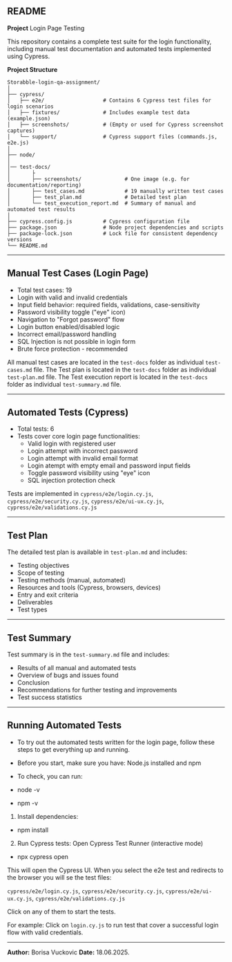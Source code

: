 ## README

**Project** Login Page Testing

This repository contains a complete test suite for the login functionality, including manual test documentation and automated tests implemented using Cypress.

**Project Structure**

```
Storabble-login-qa-assignment/
│
├── cypress/
│   ├── e2e/                   # Contains 6 Cypress test files for login scenarios
│   ├── fixtures/              # Includes example test data (example.json)
│   ├── screenshots/           # (Empty or used for Cypress screenshot captures)
│   └── support/               # Cypress support files (commands.js, e2e.js)
│
├── node/
│ 
│── test-docs/
│       ├
│       ├── screenshots/              # One image (e.g. for documentation/reporting)
│       ├── test_cases.md             # 19 manually written test cases
│       ├── test_plan.md              # Detailed test plan
│       └── test_execution_report.md  # Summary of manual and automated test results
│
├── cypress.config.js          # Cypress configuration file
├── package.json               # Node project dependencies and scripts
├── package-lock.json          # Lock file for consistent dependency versions
└── README.md
```
---

## Manual Test Cases (Login Page)
- Total test cases: 19
 - Login with valid and invalid credentials
 - Input field behavior: required fields, validations, case-sensitivity
 - Password visibility toggle ("eye" icon)
 - Navigation to "Forgot password" flow
 - Login button enabled/disabled logic
 - Incorrect email/password handling
 - SQL Injection is not possible in login form
 - Brute force protection - recommended

All manual test cases are located in the `test-docs` folder as individual `test-cases.md` file.
The Test plan is located in the `test-docs` folder as individual `test-plan.md` file.
The Test execution report is located in the `test-docs` folder as individual `test-summary.md` file.

---

## Automated Tests (Cypress)

- Total tests: 6
- Tests cover core login page functionalities:
  - Valid login with registered user 
  - Login attempt with incorrect password  
  - Login attempt with invalid email format 
  - Login atempt with empty email and password input fields 
  - Toggle password visibility using "eye" icon 
  - SQL injection protection check   

Tests are implemented in `cypress/e2e/login.cy.js`, `cypress/e2e/security.cy.js`, `cypress/e2e/ui-ux.cy.js`, `cypress/e2e/validations.cy.js`

---

## Test Plan

The detailed test plan is available in `test-plan.md` and includes:

- Testing objectives
- Scope of testing
- Testing methods (manual, automated)
- Resources and tools (Cypress, browsers, devices)
- Entry and exit criteria 
- Deliverables
- Test types

---

## Test Summary

Test summary is in the `test-summary.md` file and includes:

- Results of all manual and automated tests
- Overview of bugs and issues found
- Conclusion
- Recommendations for further testing and improvements
- Test success statistics

---

## Running Automated Tests

- To try out the automated tests written for the login page, follow these steps to get everything up and running.

- Before you start, make sure you have: Node.js installed and npm
- To check, you can run:
 - node -v
 - npm -v

1. Install dependencies:
 - npm install

2. Run Cypress tests:
Open Cypress Test Runner (interactive mode)
 - npx cypress open

This will open the Cypress UI. When you select the e2e test and redirects to the browser you will se the test files:

`cypress/e2e/login.cy.js`,
`cypress/e2e/security.cy.js`, 
`cypress/e2e/ui-ux.cy.js`,
`cypress/e2e/validations.cy.js`

Click on any of them to start the tests.

For example:
Click on `login.cy.js` to run test that cover a successful login flow with valid credentials.

---

**Author:** Borisa Vuckovic 
**Date:** 18.06.2025.

